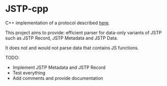 # JSTP-cpp
C++ implementation of a protocol described [here](https://github.com/metarhia/JSTP).

This project aims to provide: efficient parser for data-only variants of JSTP such as JSTP Record, JSTP Metadata and JSTP Data.

It does not and would not parse data that contains JS functions.

TODO:
* Implement JSTP Metadata and JSTP Record
* Test everything
* Add comments and provide documentation
